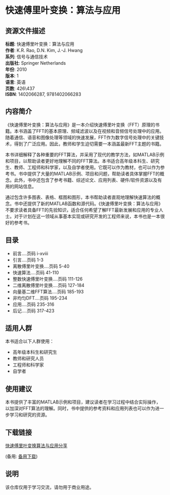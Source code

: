 # 快速傅里叶变换：算法与应用

## 资源文件描述

**标题**: 快速傅里叶变换：算法与应用  
**作者**: K.R. Rao, D.N. Kim, J.-J. Hwang  
**系列**: 信号与通信技术  
**出版社**: Springer Netherlands  
**年份**: 2010  
**版本**: 1  
**语言**: 英语  
**页数**: 426\437  
**ISBN**: 1402066287, 9781402066283

## 内容简介

《快速傅里叶变换：算法与应用》是一本介绍快速傅里叶变换（FFT）原理的书籍。本书涵盖了FFT的基本原理、频域滤波以及在视频和音频信号处理中的应用。随着通信、语音和图像处理等领域的快速发展，FFT作为数字信号处理中的关键技术，得到了广泛应用。因此，教师和学生迫切需要一本涵盖最新FFT主题的书籍。

本书详细解释了各种重要的FFT算法，并采用了现代的教学方法，如MATLAB示例和项目，以帮助读者更好地理解不同的FFT算法。本书适合高年级本科生、研究生、教师、工程师和科学家，以及自学者使用。它既可以作为教材，也可以作为参考书。书中提供了大量的MATLAB示例、项目和问题，帮助读者具体掌握FFT的概念。此外，书中还包含了参考书籍、综述论文、应用列表、硬件/软件资源以及有用的网站信息。

通过包含许多图表、表格、框图和图形，本书帮助读者直观地理解快速算法的概念。书中还提供了新的MATLAB函数和源代码。《快速傅里叶变换：算法与应用》不要求读者具备FFT的先验知识，适合任何希望了解FFT最新发展和应用的专业人士。对于计划在这一领域从事基本实现或研究开发的工程师来说，本书也是一本很好的参考书。

## 目录

- 前言....页码 i-xviii
- 引言....页码 1-3
- 离散傅里叶变换....页码 5-40
- 快速算法....页码 41-110
- 整数快速傅里叶变换....页码 111-126
- 二维离散傅里叶变换....页码 127-184
- 向量基二维FFT算法....页码 185-193
- 非均匀DFT....页码 195-234
- 应用....页码 235-316
- 后记....页码 317-423

## 适用人群

本书适合以下人群使用：
- 高年级本科生和研究生
- 教师和研究人员
- 工程师和科学家
- 自学者

## 使用建议

本书提供了丰富的MATLAB示例和项目，建议读者在学习过程中结合实际操作，以加深对FFT算法的理解。同时，书中提供的参考资料和应用列表也可以作为进一步学习和研究的资源。

## 下载链接
[快速傅里叶变换算法与应用分享](https://pan.quark.cn/s/78fdc65e63a6) 

(备用: [备用下载](https://pan.baidu.com/s/1c9O5RvKlbn4OdizV27GJFQ?pwd=1234))

## 说明

该仓库仅用于学习交流，请勿用于商业用途。
